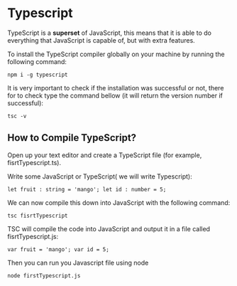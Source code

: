 # Typescript

TypeScript is a **superset** of JavaScript, this means that it is able to do everything that JavaScript is capable of, but with extra features.

To install the TypeScript compiler globally on your machine by running the following command:

`npm i -g typescript`

It is very important to check if the installation was successful or not, there for to check type the command bellow (it will return the version number if successful):

`tsc -v`



## How to Compile TypeScript?

Open up your text editor and create a TypeScript file (for example, fisrtTypescript.ts).

Write some JavaScript or TypeScript( we will write Typescript):


`let fruit : string = 'mango';
let id : number = 5;`


We can now compile this down into JavaScript with the following command:

`tsc fisrtTypescript`

TSC will compile the code into JavaScript and output it in a file called fisrtTypescript.js:

`var fruit = 'mango';
var id = 5;`


Then you can run you Javascript file using node

`node firstTypescript.js`



